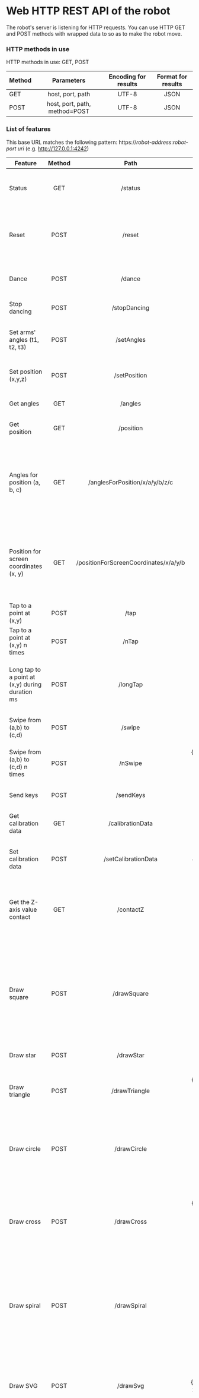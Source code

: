 # Web HTTP REST API of the robot

The robot's server is listening for HTTP requests. You can use HTTP GET and POST methods with wrapped data to so as to make the robot move.

### HTTP methods in use

HTTP methods in use: GET, POST

| Method        | Parameters    				| Encoding for results  | Format for results  |
| --------------|:-----------------------------:|:---------------------:|:-------------------:|
| GET          	| host, port, path 				| UTF-8              	| JSON                |
| POST         	| host, port, path, method=POST | UTF-8              	| JSON                |


### List of features

This base URL matches the following pattern: https://_robot-address_:_robot-port_ _uri_ (e.g. http://127.0.0.1:4242)


| Feature       			    | Method        | Path                  				| Body data           																| Comment             																													|
| ------------------------------|:-------------:|:-------------------------------------:|:---------------------------------------------------------------------------------:|:-------------------------------------------------------------------------------------------------------------------------------------:|
| Status	    			    | GET           | /status               				| _not defined_       																| Returns the status of the robot's server, in JSON format																				|
| Reset		    			    | POST          | /reset	      						| {}		    																	| Resets the robot to its initial state (i.e. moves its arms to their initial states)													|
| Dance		    			    | POST          | /dance	            				| {}		    																	| Makes the robot dance! \(-ㅂ-)/ ♥ ♥ ♥																									|
| Stop dancing	    		   	| POST          | /stopDancing          				| {}		    																	| Stops the dance of the robot :(																										|
| Set arms' angles (t1, t2, t3)	| POST          | /setAngles            				| {'theta1': t1, 'theta2': t2, 'theta3': t3}		    						 	| Sets the angles of the arms of the bot to t1, t2 and t3																				|
| Set position (x,y,z)    		| POST          | /setPosition          				| {'x': x, 'y': y, 'z': z}       													| Sets the robot to the 3D position (x, y, z)																							|
| Get angles    			    | GET           | /angles               				| _not defined_       																| Gets the arms angles of the bot																										|
| Get position    			    | GET           | /position             				| _not defined_       																| Gets the 3D position of the robot																										|
| Angles for position (a, b, c)	| GET           | /anglesForPosition/x/a/y/b/z/c		| _not defined_       																| Gets the angles of the arms of the bot for the 3D coordinates (a, b, c) where a in X axis, b in Y axis and c in Z axis				|
| Position for screen coordinates (x, y)| GET   | /positionForScreenCoordinates/x/a/y/b	| _not defined_       																| Converts the 2D device-landmark point coordinates to the 3D robot-landmark point coordinates 											|
| Tap to a point at (x,y)    	| POST          | /tap                 					| {'x': x, 'y': y}      															| Makes the robot tap on (x, y)																											|
| Tap to a point at (x,y) n times| POST         | /nTap                					| {'n': n, x': x, 'y': y}  															| Makes the robot tap on (x, y)	n times																									|
| Long tap to a point at (x,y) during duration ms | POST  | /longTap                 	| {'x': x, 'y': y, 'duration': duration}      										| Makes the robot tap on (x, y)	with finger kept pressed during duration ms																|
| Swipe from (a,b) to (c,d)    	| POST          | /swipe                 				| {'startX': a, 'startY': b, 'endX': c, 'endY', d} 									| Makes the robot swipe from (a, b) to (c, d)																							|
| Swipe from (a,b) to (c,d) n times | POST      | /nSwipe                 				| {'n': n, startX': a, 'startY': b, 'endX': c, 'endY', d} 							| Makes the robot swipe n times from (a, b) to (c, d)																					|
| Send keys		    		    | POST          | /sendKeys               				| 						 															| _Not implemented yet_ 																												|
| Get calibration data   		| GET           | /calibrationData      				| _not defined_       																| Gets the claibration data used by the bot																								|
| Set calibration data    		| POST          | /setCalibrationData   				| _JSON format of calibration data_													| Defines the calibration data the robot should use																						|
| Get the Z-axis value contact 	| GET           | /contactZ		   						| _not defined_																		| Gets the Z-axis value of the robot where the device's screen should be touched														|
| Draw square					| POST          | /drawSquare		   					| {'n': n, 'length': l}																| Draws a square with a side length valued to l, where n is a divider of l to define the number of points to draw (l/n),  using points based on the robot's landmark|
| Draw star						| POST          | /drawStar		   						| _not defined_																		| Draws a raw star 																														|
| Draw triangle					| POST          | /drawTriangle		   					| {'x1': x1, 'y1': y1, 'x2': x2, 'y2': y2, 'x3': x3, 'y3': y3}						| Draws a triangle using points based on the 2D device landmark																			|
| Draw circle					| POST          | /drawCircle		   					| {'x': x, 'y': y, 'r': r}															| Draws circle with center on (x,y) and the r radius, using points based on 2D device landmark											|
| Draw cross					| POST          | /drawCross		   					| {'x1': x1, 'y1': y1, 'x2': x2, 'y2': y2, 'x3': x3, 'y3': y3, 'x4': x4, 'y4': y4}	| Draws a cross, using points in the robot's landmark, with two strokes: (x1,y1) -> (x3, y3) and (x2,y2) -> (x4, y4)					|
| Draw spiral					| POST          | /drawSpiral		   					| {'x': x, 'y': y, 'r': r, 'n': n}													| Draws a spiral with center on (x,y) and the r radius, using points based on the 2D device landmark, and n levels						|
| Draw SVG						| POST          | /drawSvg		   						| {'rawContent': xml-content}														| Draws an SVG picture based from its content (xml-content). Device should be in landscape mode ;-)										|
| Draw random pattern			| POST          | /drawRandomPattern					| {'n': n, 'minWidth': miw, 'minHeight': mih, 'maxWidth': maw, 'maxheight': mah}	| Draws a random pattern based on continuous strokes based on n points within a defined aread based on 2D device landmark 				|
| Tap random points 			| POST          | /tapRandomPoints						| {'n': n, 'minWidth': miw, 'minHeight': mih, 'maxWidth': maw, 'maxheight': mah}	| Taps on n random points within a defined aread based on 2D device landmark 															|